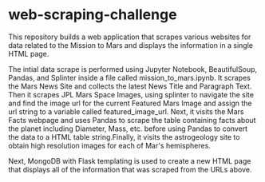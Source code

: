 # web-scraping-challenge
This repository builds a web application that scrapes various websites for data related to the Mission to Mars and displays the information in a single HTML page. 

The intial data scrape is performed using Jupyter Notebook, BeautifulSoup, Pandas, and Splinter inside a file called mission_to_mars.ipynb. It scrapes the Mars News Site and collects the latest News Title and Paragraph Text. Then it scrapes JPL Mars Space Images, using splinter to navigate the site and find the image url for the current Featured Mars Image and assign the url string to a variable called featured_image_url. Next, it visits the Mars Facts webpage and uses Pandas to scrape the table containing facts about the planet including Diameter, Mass, etc. before using Pandas to convert the data to a HTML table string.Finally, it visits the astrogeology site to obtain high resolution images for each of Mar's hemispheres.

Next, MongoDB with Flask templating is used to create a new HTML page that displays all of the information that was scraped from the URLs above.





